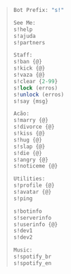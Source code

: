 > ```cs
> Bot Prefix: "s!"
> 
> See Me:
> s!help
> s!ajuda
> s!partners
> 
> Staff:
> s!ban {@}
> s!kick {@}
> s!vaza {@}
> s!clear {2-99}
> s!lock (erros)
> s!unlock (erros)
> s!say {msg}
>
> Acão:
> s!marry {@}
> s!divorce {@}
> s!kiss {@}
> s!hug {@}
> s!slap {@}
> s!die {@}
> s!angry {@}
> s!noticeme {@}
>
> Utilities:
> s!profile {@}
> s!avatar {@}
> s!ping
>
> s!botinfo
> s!serverinfo
> s!userinfo {@}
> s!dev1
> s!dev2
> 
> Music:
> s!spotify_br
> s!spotify_en
> ```
